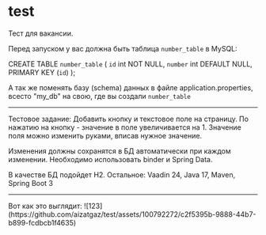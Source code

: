 # test
Тест для вакансии.

Перед запуском у вас должна быть таблица `number_table` в MySQL:

CREATE TABLE `number_table` (
  `id` int NOT NULL,
  `number` int DEFAULT NULL,
  PRIMARY KEY (`id`)
);

А так же поменять базу (schema) данных в файле application.properties, всесто "my_db" на свою, где вы создали `number_table`

<hr>

Тестовое задание:
Добавить кнопку и текстовое поле на страницу.
По нажатию на кнопку - значение в поле увеличивается на 1.
Значение поля можно изменить руками, вписав нужное значение.

Изменения должны сохранятся в БД автоматически при каждом изменении.
Необходимо использовать binder и Spring Data.

В качестве БД подойдет H2.
Остальное: Vaadin 24, Java 17, Maven, Spring Boot 3

<hr>
Вот как это выглядит:
![123](https://github.com/aizatgaz/test/assets/100792272/c2f5395b-9888-44b7-b899-fcdbcb1f4635)

